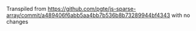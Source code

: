 Transpiled from https://github.com/pgte/js-sparse-array/commit/a489406f6abb5aa4bb7b536b8b73289944bf4343 with no changes
